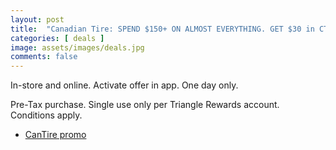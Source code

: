 ```yaml
---
layout: post
title:  "Canadian Tire: SPEND $150+ ON ALMOST EVERYTHING. GET $30 in CT Money on Mar 15th 2024 only"
categories: [ deals ]
image: assets/images/deals.jpg
comments: false
---
```


In-store and online.  Activate offer in app. One day only.

Pre-Tax purchase. Single use only per Triangle Rewards account. Conditions apply.

- [CanTire promo](https://www.canadiantire.ca/en/rewards/spend-and-get.html)

